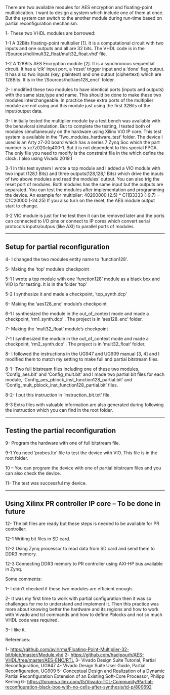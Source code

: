 There are two available modules for AES encryption and floating-point multiplication. I want to design a system which include one of them at once. But the system can switch to the another module during run-time based on partial reconfiguration mechanism.

1- These two VHDL modules are borrowed:

1-1  A 32Bits floating-point multiplier [1]. It is a computational circuit with two inputs and one outputs and all are 32 bits. The VHDL code is in the ‘/Sources/hdl/mult32_float/mult32_float.vhd’ file.

1-2 A 128Bits AES Encryption module [2]. It is a synchronous sequential circuit. It has a ‘clk’ input port, a ‘reset’ trigger input and a ‘done’ flag output. It has also two inputs (key, plaintext) and one output (ciphertext) which are 128Bits. It is in the ‘/Sources/hdl/aes128_enc/’ folder.


2- I modified these two modules to have identical ports (inputs and outputs) with the same size,type and name. This should be done to make these two modules interchangeable. In practice these extra ports of the multiplier module are not using and this module just using the first 32Bits of the input/output data. 

3- I initially tested the multiplier module by a test bench was available with the behavioral simulation. But to complete the testing, I tested both of modules simultaneously on the hardware using Xilinx VIO IP core. This test system is available in the ‘Two_modules_hardware_test’ folder. The device I used is an Arty z7-20 board which has a series 7 Zynq Soc which the part number is xc7z020clg400-1. But it is not dependent to this special FPGA. The only file you need to modify is the constraint file in the which define the clock. I also using Vivado 2019.1

3-1 In this test system I wrote a top module and I added a VIO module with two input (128,1 Bits) and three outputs(128,128,1 Bits) which drive the inputs of two above modules and read the modules’ output. You can also trig the reset port of modules. Both modules has the same input but the outputs are separated. You can test the modules after implementation and programming the device.
An example for multiplier: 40200000 (2.5) * C11B3333 (-9.7) = C1C20000 (-24.25)
If you also turn on the reset, the AES module output start to change. 

3-2 VIO module is just for the test then it can be removed later and the ports can connected to I/O pins or connect to IP cores which convert serial protocols inputs/outpus (like AXI) to parallel ports of modules.

----------------------------------
Setup for partial reconfiguration
-----------------------------------

4- I changed the two modules entity name to ‘function128’.

5- Making the ‘top’ module’s checkpoint

5-1 I wrote a top module with one ‘function128’ module as a black box and VIO ip for testing. It is in the folder ‘top’

5-2 I synthesize it and made a checkpoint, ‘top_synth.dcp’

6- Making the ‘aes128_enc’ module’s checkpoint

6-1 I synthesized the module in the out_of_context mode and made a checkpoint, ‘rm1_synth.dcp’ . The project is in ‘aes128_enc’ folder.

7-  Making the ‘mult32_float’ module’s checkpoint

7-1 I synthesized the module in the out_of_context mode and made a checkpoint, ‘rm2_synth.dcp’ . The project is in ‘mult32_float’ folder.

8- I followed the instructions in the UG947 and UG909 manual [3, 4] and I modified them to match my setting to make full and partial bitstream files.

8-1- Two full bitstream files including one of these two modules, 
‘Config_aes.bit’ and ‘Config_mult.bit’ and I made two partial bit files for each module, ‘Config_aes_pblock_inst_function128_partial.bit’ and ‘Config_mult_pblock_inst_function128_partial.bit’  files. 

8-2- I put this instruction in ‘instruction_bit.txt’ file.  

8-3 Extra files with valuable information are also generated during following the instruction which you can find in the root folder.

--------------------------
Testing the partial reconfiguration 
--------------------------

9- Program the hardware with one of full bitstream file.

9-1 You need ‘probes.ltx’ file to test the device with VIO. This file is in the root folder.

10 – You can program the device with one of partial bitstream files and you can also check the device. 

11- The test was successful my device.


--------------------------
 Using Xilinx PR controller IP core – To be done in future
--------------------------
   
12- The bit files are ready but these steps is needed to be available for PR controller:

12-1 Writing bit files in SD card.

12-2 Using Zynq processor to read data from SD card and send them to DDR3 memory. 

12-3 Connecting DDR3 memory to PR controller using AXI-HP bus available in Zynq.


Some comments:

1- I didn’t checked if these two modules are efficient enough.

2- It was my first time to work with partial configuration then it was so challenges for me to understand and implement it. Then this practice was more about knowing better the hardware and its regions and how to work with Vivado and tcl commands and how to define Pblocks and not so much VHDL code was required.  

3- I like it.  


References:

1-  https://github.com/avirlrma/Floating-Point-Multiplier-32-bit/blob/master/Module.vhd
2-  https://github.com/hadipourh/AES-VHDL/tree/master/AES-ENC/RTL
3-  Vivado Design Suite Tutorial, Partial Reconfiguration, UG947
4-  Vivado Design Suite User Guide, Partial Reconfiguration, UG909
5-  Conceptual Design and Realization of a Dynamic Partial Reconfiguration Extension of an Existing Soft-Core Processor, Philipp Kerling
6- https://forums.xilinx.com/t5/Vivado-TCL-Community/Partial-reconfiguration-black-box-with-no-cells-after-synthesis/td-p/800692

